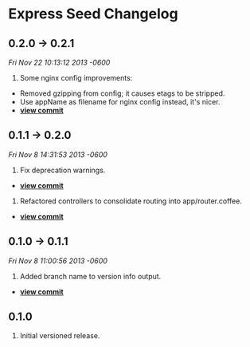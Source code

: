 # Express Seed Changelog

## 0.2.0 -> 0.2.1
*Fri Nov 22 10:13:12 2013 -0600*

1. Some nginx config improvements:
  * Removed gzipping from config; it causes etags to be stripped.
  * Use appName as filename for nginx config instead, it's nicer.
  * __[view commit](http://gitlab.immense.net/seeds/express-seed/commit/5db26dbe553cbf5b5fe12308658826ac2b29ce36)__

## 0.1.1 -> 0.2.0
*Fri Nov 8 14:31:53 2013 -0600*

1. Fix deprecation warnings.
  * __[view commit](http://gitlab.immense.net/seeds/express-seed/commit/b4d87e8d3aaaac1b2e40be763c824dd3f300211a)__

1. Refactored controllers to consolidate routing into app/router.coffee.
  * __[view commit](http://gitlab.immense.net/seeds/express-seed/commit/bda6a6a2a4ebf8543dfddaa3e8723d2b8ce16a88)__

## 0.1.0 -> 0.1.1
*Fri Nov 8 11:00:56 2013 -0600*

1. Added branch name to version info output.
  * __[view commit](http://gitlab.immense.net/seeds/express-seed/commit/8d15638d16282fab8f73635c75aa357d0e8b412c)__

## 0.1.0

1. Initial versioned release.
